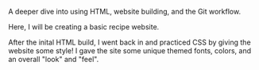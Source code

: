 A deeper dive into using HTML, website building, and the Git workflow.

Here, I will be creating a basic recipe website.

After the inital HTML build, I went back in and practiced CSS by giving the website some style! I gave the site some
unique themed fonts, colors, and an overall "look" and "feel". 
